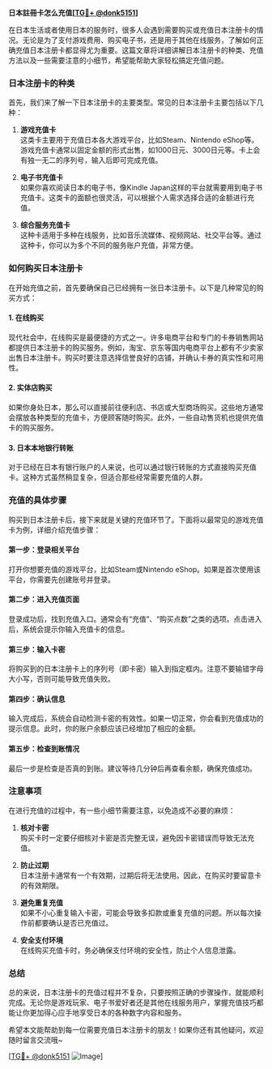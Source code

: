 **日本註冊卡怎么充值[[TG💪+ @donk5151](https://t.me/s/donk5151)]**

在日本生活或者使用日本的服务时，很多人会遇到需要购买或充值日本注册卡的情况。无论是为了支付游戏费用、购买电子书，还是用于其他在线服务，了解如何正确充值日本注册卡都显得尤为重要。这篇文章将详细讲解日本注册卡的种类、充值方法以及一些需要注意的小细节，希望能帮助大家轻松搞定充值问题。

### 日本注册卡的种类

首先，我们来了解一下日本注册卡的主要类型。常见的日本注册卡主要包括以下几种：

1. **游戏充值卡**  
   这类卡主要用于充值日本各大游戏平台，比如Steam、Nintendo eShop等。游戏充值卡通常以固定金额的形式出售，如1000日元、3000日元等。卡上会有独一无二的序列号，输入后即可完成充值。

2. **电子书充值卡**  
   如果你喜欢阅读日本的电子书，像Kindle Japan这样的平台就需要用到电子书充值卡。这类卡的面额也很灵活，可以根据个人需求选择合适的金额进行充值。

3. **综合服务充值卡**  
   这种卡适用于多种在线服务，比如音乐流媒体、视频网站、社交平台等。通过这种卡，你可以为多个不同的服务账户充值，非常方便。

### 如何购买日本注册卡

在开始充值之前，首先要确保自己已经拥有一张日本注册卡。以下是几种常见的购买方式：

#### 1. 在线购买
   现代社会中，在线购买是最便捷的方式之一。许多电商平台和专门的卡券销售网站都提供日本注册卡的购买服务。例如，淘宝、京东等国内电商平台上都有不少卖家出售日本注册卡。购买时要注意选择信誉良好的店铺，并确认卡券的真实性和可用性。

#### 2. 实体店购买
   如果你身处日本，那么可以直接前往便利店、书店或大型商场购买。这些地方通常会摆放各种类型的充值卡，方便顾客随时购买。此外，一些自动售货机也提供充值卡的购买服务。

#### 3. 日本本地银行转账
   对于已经在日本有银行账户的人来说，也可以通过银行转账的方式直接购买充值卡。这种方式虽然稍显复杂，但适合那些经常需要充值的人群。

### 充值的具体步骤

购买到日本注册卡后，接下来就是关键的充值环节了。下面将以最常见的游戏充值卡为例，详细介绍充值步骤：

#### 第一步：登录相关平台
   打开你想要充值的游戏平台，比如Steam或Nintendo eShop。如果是首次使用该平台，你需要先创建账号并登录。

#### 第二步：进入充值页面
   登录成功后，找到充值入口。通常会有“充值”、“购买点数”之类的选项。点击进入后，系统会提示你输入充值卡的信息。

#### 第三步：输入卡密
   将购买到的日本注册卡上的序列号（即卡密）输入到指定框内。注意不要输错字母大小写，否则可能导致充值失败。

#### 第四步：确认信息
   输入完成后，系统会自动检测卡密的有效性。如果一切正常，你会看到充值成功的提示信息。此时，你的账户余额应该已经增加了相应的金额。

#### 第五步：检查到账情况
   最后一步是检查是否真的到账。建议等待几分钟后再查看余额，确保充值成功。

### 注意事项

在进行充值的过程中，有一些小细节需要注意，以免造成不必要的麻烦：

1. **核对卡密**  
   购买卡时一定要仔细核对卡密是否完整无误，避免因卡密错误而导致无法充值。

2. **防止过期**  
   日本注册卡通常有一个有效期，过期后将无法使用。因此，在购买时要留意卡的有效期限。

3. **避免重复充值**  
   如果不小心重复输入卡密，可能会导致多扣款或重复充值的问题。所以每次操作前都要确认是否已充值过。

4. **安全支付环境**  
   在线购买充值卡时，务必确保支付环境的安全性，防止个人信息泄露。

### 总结

总的来说，日本注册卡的充值过程并不复杂，只要按照正确的步骤操作，就能顺利完成。无论你是游戏玩家、电子书爱好者还是其他在线服务用户，掌握充值技巧都能让你更加得心应手地享受日本的各种数字内容和服务。

希望本文能帮助到每一位需要充值日本注册卡的朋友！如果你还有其他疑问，欢迎随时留言交流哦~ 

[[TG💪+ @donk5151](https://t.me/s/donk5151) ![Image](https://i.postimg.cc/rwNCRYN7/Snipaste-2025-04-30-17-27-05.png)]
